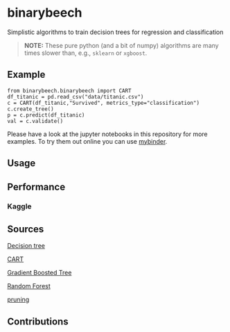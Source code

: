 # binarybeech
Simplistic algorithms to train decision trees for regression and classification

> **NOTE:**  These pure python (and a bit of numpy) algorithms are many times slower than, e.g., `sklearn` or `xgboost`.

## Example

```
from binarybeech.binarybeech import CART
df_titanic = pd.read_csv("data/titanic.csv")
c = CART(df_titanic,"Survived", metrics_type="classification")
c.create_tree()
p = c.predict(df_titanic)
val = c.validate()
```

Please have a look at the jupyter notebooks in this repository for more examples. To try them out online you can use [mybinder](https://mybinder.org/v2/gh/arminwitte/binarybeech/HEAD?labpath=treeGradientBoost.ipynb).

## Usage

## Performance
### Kaggle

## Sources

[Decision tree](https://en.m.wikipedia.org/wiki/Decision_tree)

[CART](https://de.m.wikipedia.org/wiki/CART_(Algorithmus))

[Gradient Boosted Tree](https://en.m.wikipedia.org/wiki/Gradient_boosting)

[Random Forest](https://de.m.wikipedia.org/wiki/Random_Forest)

[pruning](https://online.stat.psu.edu/stat508/lesson/11/11.8/11.8.2)

## Contributions